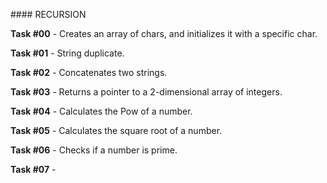 #### RECURSION

**Task #00** - Creates an array of chars, and initializes it with a specific char.

**Task #01** - String duplicate.

**Task #02** - Concatenates two strings.

**Task #03** - Returns a pointer to a 2-dimensional array of integers.

**Task #04** - Calculates the Pow of a number.

**Task #05** - Calculates the square root of a number.

**Task #06** - Checks if a number is prime.

**Task #07** - 

